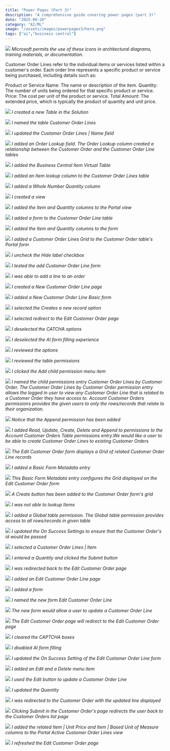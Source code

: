 ```yaml
---
title: "Power Pages (Part 3)"
description: "A comprehensive guide covering power pages (part 3)"
date: "2025-09-20"
category: "AI/ML"
image: "/assets/images/powerpages3/hero.png"
tags: ["ai","business central"]
---
```


![](/assets/images/powerpages3/powerpages-scalable.svg)
*Microsoft permits the use of these icons in architectural diagrams, training materials, or documentation.*


Customer Order Lines refer to the individual items or services listed within a customer's order. Each order line represents a specific product or service being purchased, including details such as:

Product or Service Name: The name or description of the item.
Quantity: The number of units being ordered for that specific product or service.
Price: The cost per unit of the product or service.
Total Amount: The extended price, which is typically the product of quantity and unit price.

![](/assets/images/powerpages3/screenshot-2024-12-20-at-7.13.41pm-2136x888.png)
*I created a new Table in the Solution*

![](/assets/images/powerpages3/screenshot-2024-12-20-at-7.14.25pm-2136x1100.png)
*I named the table Customer Order Lines*

![](/assets/images/powerpages3/screenshot-2024-12-20-at-7.16.38pm-2136x1099.png)
*I updated the Customer Order Lines | Name field*

![](/assets/images/powerpages3/screenshot-2024-12-20-at-7.18.52pm-2136x1100.png)
*I added an Order Lookup field. The Order Lookup column created a relationship between the Customer Order and the Customer Order Line tables*

![](/assets/images/powerpages3/screenshot-2024-12-20-at-7.20.50pm-2136x812.png)
*I added the Business Central Item Virtual Table*

![](/assets/images/powerpages3/screenshot-2024-12-20-at-7.22.17pm-2136x1099.png)
*I added an Item lookup column to the Customer Order Lines table*

![](/assets/images/powerpages3/screenshot-2024-12-20-at-7.23.04pm-2136x1099.png)
*I added a Whole Number Quantity column*

![](/assets/images/powerpages3/screenshot-2024-12-20-at-7.28.07pm-2136x1101.png)
*I created a view*

![](/assets/images/powerpages3/screenshot-2024-12-20-at-7.29.50pm-2136x965.png)
*I added the Item and Quantity columns to the Portal view*

![](/assets/images/powerpages3/screenshot-2024-12-20-at-7.33.29pm-2136x1103.png)
*I added a form to the Customer Order Line table*

![](/assets/images/powerpages3/screenshot-2024-12-20-at-7.34.42pm-2136x873.png)
*I added the Item and Quantity columns to the form*

![](/assets/images/powerpages3/screenshot-2024-12-20-at-7.36.16pm-2136x1103.png)
*I added a Customer Order Lines Grid to the Customer Order table's Portal form*

![](/assets/images/powerpages3/screenshot-2024-12-20-at-7.36.41pm-2136x1097.png)
*I uncheck the Hide label checkbox*

![](/assets/images/powerpages3/screenshot-2024-12-20-at-7.38.00pm-2136x651.png)
*I tested the add Customer Order Line form*

![](/assets/images/powerpages3/screenshot-2024-12-20-at-7.38.20pm-2136x953.png)
*I was able to add a line to an order*

![](/assets/images/powerpages3/screenshot-2024-12-20-at-7.47.43pm-2136x1103.png)
*I created a New Customer Order Line page*

![](/assets/images/powerpages3/screenshot-2024-12-20-at-11.04.41pm-2136x1101.png)
*I added a New Customer Order Line Basic form*

![](/assets/images/powerpages3/screenshot-2024-12-20-at-7.50.43pm-2136x913.png)
*I selected the Creates a new record option*

![](/assets/images/powerpages3/screenshot-2024-12-20-at-7.51.29pm-2136x1100.png)
*I selected redirect to the Edit Customer Order page*

![](/assets/images/powerpages3/screenshot-2024-12-20-at-7.51.38pm-2136x914.png)
*I deselected the CATCHA options*

![](/assets/images/powerpages3/screenshot-2024-12-20-at-7.51.49pm-2136x949.png)
*I deselected the AI form filling experience*

![](/assets/images/powerpages3/screenshot-2024-12-20-at-7.52.05pm-2136x1101.png)
*I reviewed the options*

![](/assets/images/powerpages3/screenshot-2024-12-20-at-7.52.21pm-2136x1097.png)
*I reviewed the table permissions*

![](/assets/images/powerpages3/screenshot-2024-12-20-at-7.53.04pm-2136x552.png)
*I clicked the Add child permission menu item*

![](/assets/images/powerpages3/screenshot-2024-12-20-at-7.54.39pm-2136x1099.png)
*I named the child permissions entry Customer Order Lines by Customer Order. The Customer Order Lines by Customer Order permission entry allows the logged in user to view any Customer Order Line that is related to a Customer Order they have access to. Account Customer Orders permissions provides the given users to only the rows/records that relate to their organization.*

![](/assets/images/powerpages3/screenshot-2025-01-13-at-12.18.23pm-2136x1106.png)
*Notice that the Append permission has been added*

![](/assets/images/powerpages3/screenshot-2024-12-20-at-10.31.34pm-2136x1099.png)
*I added Read, Update, Create, Delete and Append to permissions to the Account Customer Orders Table permissions entry.We would like a user to be able to create Customer Order Lines to existing Customer Orders*

![](/assets/images/powerpages3/screenshot-2024-12-20-at-7.57.56pm-2136x920.png)
*The Edit Customer Order form displays a Grid of related Customer Order Line records*

![](/assets/images/powerpages3/screenshot-2024-12-20-at-7.58.07pm-2136x952.png)
*I added a Basic Form Metadata entry*

![](/assets/images/powerpages3/screenshot-2024-12-20-at-7.59.22pm-2136x1097.png)
*This Basic Form Metadata entry configures the Grid displayed on the Edit Customer Order form*

![](/assets/images/powerpages3/screenshot-2024-12-20-at-8.01.05pm-2136x1013.png)
*A Create button has been added to the Customer Order form's grid*

![](/assets/images/powerpages3/screenshot-2024-12-20-at-8.01.20pm-2136x1027.png)
*I was not able to lookup Items*

![](/assets/images/powerpages3/screenshot-2024-12-20-at-8.01.58pm-2136x1096.png)
*I added a Global table permission. The Global table permission provides access to all rows/records in given table*

![](/assets/images/powerpages3/screenshot-2024-12-20-at-11.08.03pm-2136x1022.png)
*I updated the On Success Settings to ensure that the Customer Order's id would be passed*

![](/assets/images/powerpages3/screenshot-2024-12-20-at-8.02.45pm-2136x995.png)
*I selected a Customer Order Lines | Item*

![](/assets/images/powerpages3/screenshot-2024-12-20-at-8.02.56pm-2136x1011.png)
*I entered a Quantity and clicked the Submit button*

![](/assets/images/powerpages3/screenshot-2024-12-20-at-10.37.48pm-2136x982.png)
*I was redirected back to the Edit Customer Order page*

![](/assets/images/powerpages3/screenshot-2024-12-20-at-10.48.02pm-2136x1101.png)
*I added an Edit Customer Order Line page*

![](/assets/images/powerpages3/screenshot-2024-12-20-at-10.49.09pm-2136x1097.png)
*I added a form*

![](/assets/images/powerpages3/screenshot-2024-12-20-at-11.01.15pm-2136x1096.png)
*I named the new form Edit Customer Order Line*

![](/assets/images/powerpages3/screenshot-2024-12-20-at-10.50.57pm-2136x1090.png)
*The new form would allow a user to update a Customer Order Line*

![](/assets/images/powerpages3/screenshot-2024-12-20-at-10.51.14pm-2136x958.png)
*The Edit Customer Order page will redirect to the Edit Customer Order page*

![](/assets/images/powerpages3/screenshot-2024-12-20-at-10.51.23pm-2136x991.png)
*I cleared the CAPTCHA boxes*

![](/assets/images/powerpages3/screenshot-2024-12-20-at-10.51.31pm-2136x927.png)
*I disabled AI form filling*

![](/assets/images/powerpages3/screenshot-2024-12-20-at-10.56.10pm-2136x1100.png)
*I updated the On Success Setting of the Edit Customer Order Line form*

![](/assets/images/powerpages3/screenshot-2024-12-20-at-11.11.48pm-2136x1030.png)
*I added an Edit and a Delete menu item*

![](/assets/images/powerpages3/screenshot-2024-12-20-at-11.13.00pm-2136x911.png)
*I used the Edit button to update a Customer Order Line*

![](/assets/images/powerpages3/screenshot-2024-12-20-at-11.13.13pm-2136x793.png)
*I updated the Quantity*

![](/assets/images/powerpages3/screenshot-2024-12-20-at-11.13.23pm-2136x927.png)
*I was redirected to the Customer Order with the updated line displayed*

![](/assets/images/powerpages3/screenshot-2024-12-20-at-11.14.29pm-2136x817.png)
*Clicking Submit in the Customer Order's page redirects the user back to the Customer Orders list page*

![](/assets/images/powerpages3/screenshot-2024-12-21-at-8.35.26am-2136x1099.png)
*I added the related Item | Unit Price and Item | Based Unit of Measure columns to the Portal Active Customer Order Lines view*

![](/assets/images/powerpages3/screenshot-2024-12-21-at-8.35.38am-2136x1094.png)
*I refreshed the Edit Customer Order page*